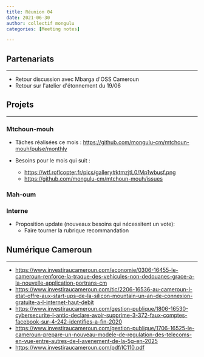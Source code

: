 ```yaml
---
title: Réunion 04
date: 2021-06-30
author: collectif mongulu
categories: [Meeting notes]

---
```


## Partenariats
---

- Retour discussion avec Mbarga d'OSS Cameroun
- Retour sur l'atelier d'étonnement du 19/06


## Projets
---

### Mtchoun-mouh

- Tâches réalisées ce mois : <https://github.com/mongulu-cm/mtchoun-mouh/pulse/monthly>

- Besoins pour le mois qui suit :
  - <https://wtf.roflcopter.fr/pics/gallery#ktmzjtL0/Mp1wbusf.png>
  - <https://github.com/mongulu-cm/mtchoun-mouh/issues>

### Mah-oum

### Interne

- Proposition update (nouveaux besoins qui nécessitent un vote):
    - Faire tourner la rubrique recommandation

## Numérique Cameroun
---

- <https://www.investiraucameroun.com/economie/0306-16455-le-cameroun-renforce-la-traque-des-vehicules-non-dedouanes-grace-a-la-nouvelle-application-portrans-cm>
- <https://www.investiraucameroun.com/tic/2206-16536-au-cameroun-l-etat-offre-aux-start-ups-de-la-silicon-mountain-un-an-de-connexion-gratuite-a-l-internet-haut-debit>
- <https://www.investiraucameroun.com/gestion-publique/1806-16530-cybersecurite-l-antic-declare-avoir-supprime-3-372-faux-comptes-facebook-sur-4-242-identifies-a-fin-2020>
- <https://www.investiraucameroun.com/gestion-publique/1706-16525-le-cameroun-prepare-un-nouveau-modele-de-regulation-des-telecoms-en-vue-entre-autres-de-l-avenement-de-la-5g-en-2025>
- <https://www.investiraucameroun.com/pdf/IC110.pdf>
